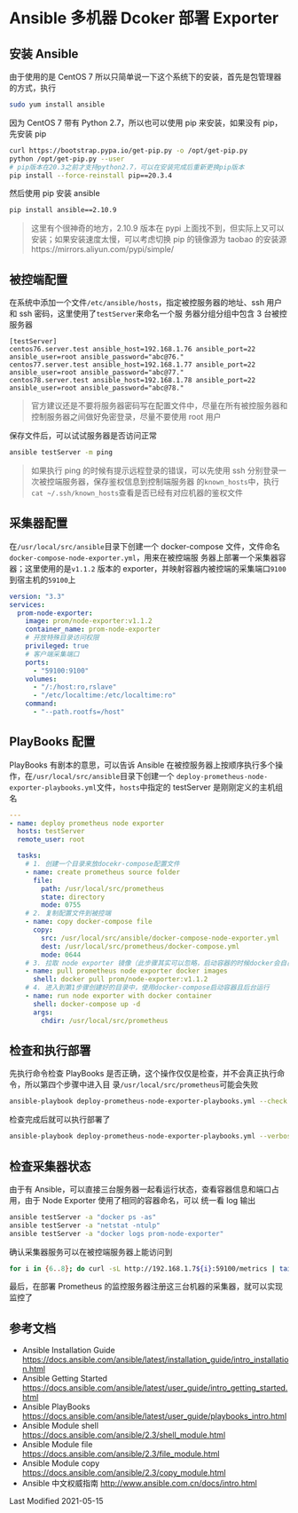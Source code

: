 # Ansible 多机器 Dcoker 部署 Exporter

## 安装 Ansible

由于使用的是 CentOS 7 所以只简单说一下这个系统下的安装，首先是包管理器的方式，执行

```bash
sudo yum install ansible
```

因为 CentOS 7 带有 Python 2.7，所以也可以使用 pip 来安装，如果没有 pip，先安装 pip

```bash
curl https://bootstrap.pypa.io/get-pip.py -o /opt/get-pip.py
python /opt/get-pip.py --user
# pip版本在20.3之前才支持python2.7，可以在安装完成后重新更换pip版本
pip install --force-reinstall pip==20.3.4
```

然后使用 pip 安装 ansible

```bash
pip install ansible==2.10.9
```

>这里有个很神奇的地方，2.10.9 版本在 pypi 上面找不到，但实际上又可以安装；如果安装速度太慢，可以考虑切换 pip 的镜像源为
> taobao 的安装源https://mirrors.aliyun.com/pypi/simple/

## 被控端配置

在系统中添加一个文件`/etc/ansible/hosts`，指定被控服务器的地址、ssh 用户和 ssh 密码，这里使用了`testServer`来命名一个服
务器分组分组中包含 3 台被控服务器

```
[testServer]
centos76.server.test ansible_host=192.168.1.76 ansible_port=22 ansible_user=root ansible_password="abc@76."
centos77.server.test ansible_host=192.168.1.77 ansible_port=22 ansible_user=root ansible_password="abc@77."
centos78.server.test ansible_host=192.168.1.78 ansible_port=22 ansible_user=root ansible_password="abc@78."
```

>官方建议还是不要将服务器密码写在配置文件中，尽量在所有被控服务器和控制服务器之间做好免密登录，尽量不要使用 root 用户

保存文件后，可以试试服务器是否访问正常

```bash
ansible testServer -m ping
```

>如果执行 ping 的时候有提示远程登录的错误，可以先使用 ssh 分别登录一次被控端服务器，保存鉴权信息到控制端服务器
>的`known_hosts`中，执行`cat ~/.ssh/known_hosts`查看是否已经有对应机器的鉴权文件

## 采集器配置

在`/usr/local/src/ansible`目录下创建一个 docker-compose 文件，文件命名`docker-compose-node-exporter.yml`，用来在被控端服
务器上部署一个采集器容器；这里使用的是`v1.1.2` 版本的 exporter，并映射容器内被控端的采集端口`9100`到宿主机的`59100`上

```yml
version: "3.3"
services:
  prom-node-exporter:
    image: prom/node-exporter:v1.1.2
    container_name: prom-node-exporter
    # 开放特殊目录访问权限
    privileged: true
    # 客户端采集端口
    ports:
      - "59100:9100"
    volumes:
      - "/:/host:ro,rslave"
      - "/etc/localtime:/etc/localtime:ro"
    command:
      - "--path.rootfs=/host"
```

## PlayBooks 配置

PlayBooks 有剧本的意思，可以告诉 Ansible 在被控服务器上按顺序执行多个操作，在`/usr/local/src/ansible`目录下创建一个
`deploy-prometheus-node-exporter-playbooks.yml`文件，`hosts`中指定的 testServer 是刚刚定义的主机组名

```yml
---
- name: deploy prometheus node exporter
  hosts: testServer
  remote_user: root

  tasks:
    # 1. 创建一个目录来放docekr-compose配置文件
    - name: create prometheus source folder
      file:
        path: /usr/local/src/prometheus
        state: directory
        mode: 0755
    # 2. 复制配置文件到被控端
    - name: copy docker-compose file
      copy:
        src: /usr/local/src/ansible/docker-compose-node-exporter.yml
        dest: /usr/local/src/prometheus/docker-compose.yml
        mode: 0644
    # 3. 拉取 node exporter 镜像（此步骤其实可以忽略，启动容器的时候docker会自己拉取本地不存在的镜像）
    - name: pull prometheus node exporter docker images
      shell: docker pull prom/node-exporter:v1.1.2
    # 4. 进入到第1步骤创建好的目录中，使用docker-compose启动容器且后台运行
    - name: run node exporter with docker container
      shell: docker-compose up -d
      args:
        chdir: /usr/local/src/prometheus
```

## 检查和执行部署

先执行命令检查 PlayBooks 是否正确，这个操作仅仅是检查，并不会真正执行命令，所以第四个步骤中进入目
录`/usr/local/src/prometheus`可能会失败

```bash
ansible-playbook deploy-prometheus-node-exporter-playbooks.yml --check
```

检查完成后就可以执行部署了

```bash
ansible-playbook deploy-prometheus-node-exporter-playbooks.yml --verbose
```

## 检查采集器状态

由于有 Ansible，可以直接三台服务器一起看运行状态，查看容器信息和端口占用，由于 Node Exporter 使用了相同的容器命名，可以
统一看 log 输出

```bash
ansible testServer -a "docker ps -as"
ansible testServer -a "netstat -ntulp"
ansible testServer -a "docker logs prom-node-exporter"
```

确认采集器服务可以在被控端服务器上能访问到

```bash
for i in {6..8}; do curl -sL http://192.168.1.7${i}:59100/metrics | tail; done
```

最后，在部署 Prometheus 的监控服务器注册这三台机器的采集器，就可以实现监控了

## 参考文档

- Ansible Installation Guide https://docs.ansible.com/ansible/latest/installation_guide/intro_installation.html
- Ansible Getting Started https://docs.ansible.com/ansible/latest/user_guide/intro_getting_started.html
- Ansible PlayBooks https://docs.ansible.com/ansible/latest/user_guide/playbooks_intro.html
- Ansible Module shell https://docs.ansible.com/ansible/2.3/shell_module.html
- Ansible Module file https://docs.ansible.com/ansible/2.3/file_module.html
- Ansible Module copy https://docs.ansible.com/ansible/2.3/copy_module.html
- Ansible 中文权威指南 http://www.ansible.com.cn/docs/intro.html

Last Modified 2021-05-15
